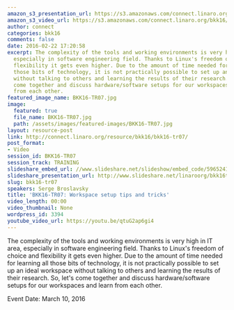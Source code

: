 ```yaml
---
amazon_s3_presentation_url: https://s3.amazonaws.com/connect.linaro.org/bkk16/Presentations/Thursday/BKK16-TR07.pdf
amazon_s3_video_url: https://s3.amazonaws.com/connect.linaro.org/bkk16/Videos/Thursday/BKK16-TR07%20Workspace%20setup%20tips%20and%20tricks.mp4
author: connect
categories: bkk16
comments: false
date: 2016-02-22 17:20:58
excerpt: The complexity of the tools and working environments is very high in IT area,
  especially in software engineering field. Thanks to Linux's freedom of choice and
  flexibility it gets even higher. Due to the amount of time needed for learning all
  those bits of technology, it is not practically possible to set up an ideal workspace
  without talking to others and learning the results of their research. So, let's
  come together and discuss hardware/software setups for our workspaces and learn
  from each other.
featured_image_name: BKK16-TR07.jpg
image:
  featured: true
  file_name: BKK16-TR07.jpg
  path: /assets/images/featured-images/BKK16-TR07.jpg
layout: resource-post
link: http://connect.linaro.org/resource/bkk16/bkk16-tr07/
post_format:
- Video
session_id: BKK16-TR07
session_track: TRAINING
slideshare_embed_url: //www.slideshare.net/slideshow/embed_code/59652418
slideshare_presentation_url: http://www.slideshare.net/linaroorg/bkk16tr07-workspace-setup-tips-and-tricks?qid=7dfc7e34-166e-4d6e-a1e8-e4d0998b2fdc&v=&b=&from_search=1
slug: bkk16-tr07
speakers: Serge Broslavsky
title: 'BKK16-TR07: Workspace setup tips and tricks'
video_length: 00:00
video_thumbnail: None
wordpress_id: 3394
youtube_video_url: https://youtu.be/qtuG2ap6gi4
---
```


The complexity of the tools and working environments is very high in IT area, especially in software engineering field. Thanks to Linux's freedom of choice and flexibility it gets even higher. Due to the amount of time needed for learning all those bits of technology, it is not practically possible to set up an ideal workspace without talking to others and learning the results of their research. So, let's come together and discuss hardware/software setups for our workspaces and learn from each other.

Event Date: March 10, 2016